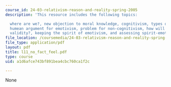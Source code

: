 ```yaml
---
course_id: 24-03-relativism-reason-and-reality-spring-2005
description: 'This resource includes the following topics:

  where are we?, new objection to moral knowledge, cognitivism, types of non-cognitivism,
  humean argument for emotivism, problem for non-cognitivism, how will emotivist explain
  validity?, keeping the spirit of emotivism, and assessing spirit-emotivism.'
file_location: /coursemedia/24-03-relativism-reason-and-reality-spring-2005/a1d6afce743bf891bea4cbc760ca1f2c_l11_no_fact_feel.pdf
file_type: application/pdf
layout: pdf
title: l11_no_fact_feel.pdf
type: course
uid: a1d6afce743bf891bea4cbc760ca1f2c

---
```

None